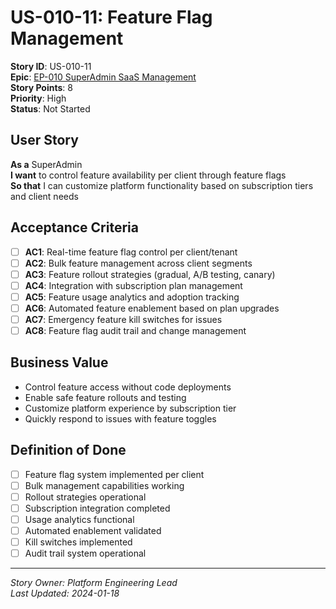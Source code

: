 # US-010-11: Feature Flag Management

**Story ID**: US-010-11  
**Epic**: [EP-010 SuperAdmin SaaS Management](../epics/EP-010-SuperAdmin-SaaS-Management.md)  
**Story Points**: 8  
**Priority**: High  
**Status**: Not Started  

## User Story

**As a** SuperAdmin  
**I want** to control feature availability per client through feature flags  
**So that** I can customize platform functionality based on subscription tiers and client needs

## Acceptance Criteria

- [ ] **AC1**: Real-time feature flag control per client/tenant
- [ ] **AC2**: Bulk feature management across client segments
- [ ] **AC3**: Feature rollout strategies (gradual, A/B testing, canary)
- [ ] **AC4**: Integration with subscription plan management
- [ ] **AC5**: Feature usage analytics and adoption tracking
- [ ] **AC6**: Automated feature enablement based on plan upgrades
- [ ] **AC7**: Emergency feature kill switches for issues
- [ ] **AC8**: Feature flag audit trail and change management

## Business Value

- Control feature access without code deployments
- Enable safe feature rollouts and testing
- Customize platform experience by subscription tier
- Quickly respond to issues with feature toggles

## Definition of Done

- [ ] Feature flag system implemented per client
- [ ] Bulk management capabilities working
- [ ] Rollout strategies operational
- [ ] Subscription integration completed
- [ ] Usage analytics functional
- [ ] Automated enablement validated
- [ ] Kill switches implemented
- [ ] Audit trail system operational

---

*Story Owner: Platform Engineering Lead*  
*Last Updated: 2024-01-18*